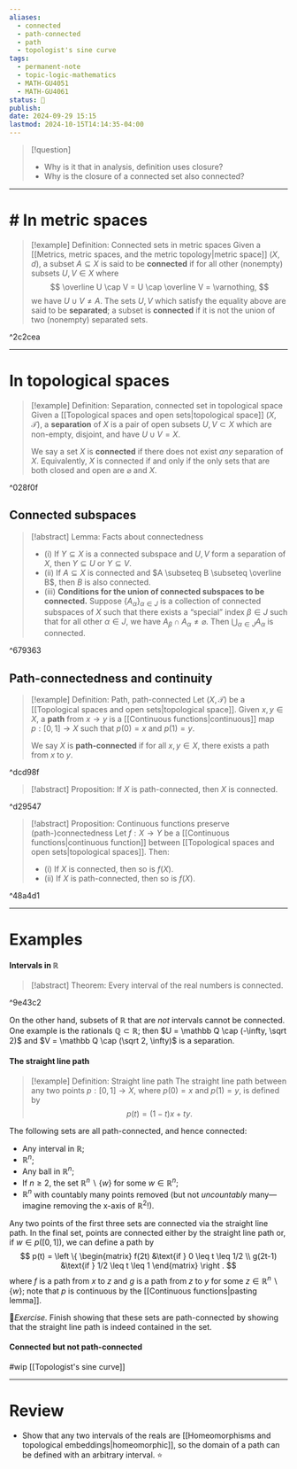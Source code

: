 ```yaml
---
aliases:
  - connected
  - path-connected
  - path
  - topologist's sine curve
tags:
  - permanent-note
  - topic-logic-mathematics
  - MATH-GU4051
  - MATH-GU4061
status: 🔴
publish: 
date: 2024-09-29 15:15
lastmod: 2024-10-15T14:14:35-04:00
---
```

>[!question]
>- Why is it that in analysis, definition uses closure?
>- Why is the closure of a connected set also connected?

---
# # In metric spaces

>[!example] Definition: Connected sets in metric spaces
>Given a [[Metrics, metric spaces, and the metric topology|metric space]] $(X, d)$, a subset $A \subseteq X$ is said to be **connected** if for all other (nonempty) subsets $U, V \in X$ where 
>$$
>\overline U \cap V = U \cap \overline V = \varnothing,
>$$
>we have $U \cup V \neq A$. The sets $U, V$ which satisfy the equality above are said to be **separated**; a subset is **connected** if it is not the union of two (nonempty) separated sets.

^2c2cea


----
# In topological spaces

>[!example] Definition: Separation, connected set in topological space
>Given a [[Topological spaces and open sets|topological space]] $(X, \mathcal T)$, a **separation** of $X$ is a pair of open subsets $U, V \subset X$ which are non-empty, disjoint, and have $U \cup V = X$. 
>
>We say a set $X$ is **connected** if there does not exist *any* separation of $X$. Equivalently, $X$ is connected if and only if the only sets that are both closed and open are $\varnothing$ and $X$.

^028f0f

## Connected subspaces

>[!abstract] Lemma: Facts about connectedness
>- (i) If $Y \subseteq X$ is a connected subspace and $U, V$ form a separation of $X$, then $Y \subseteq U$ or $Y \subseteq V$.
>- (ii) If $A \subseteq X$ is connected and $A \subseteq B \subseteq \overline B$, then $B$ is also connected.
>- (iii) **Conditions for the union of connected subspaces to be connected.** Suppose $\{ A_\alpha\}_{\alpha \in J}$ is a collection of connected subspaces of $X$ such that there exists a “special” index $\beta \in J$ such that for all other $\alpha \in J$, we have $A_\beta \cap A_\alpha \neq \varnothing$. Then $\bigcup_{\alpha \in J}A_\alpha$ is connected.

^679363

## Path-connectedness and continuity

>[!example] Definition: Path, path-connected
>Let $(X, \mathcal T)$ be a [[Topological spaces and open sets|topological space]]. Given $x, y \in X$, a **path** from $x \to y$ is a [[Continuous functions|continuous]] map $p : [0, 1] \to X$ such that $p(0) = x$ and $p(1) = y$.
>
>We say $X$ is **path-connected** if for all $x, y \in X$, there exists a path from $x$ to $y$.

^dcd98f

>[!abstract] Proposition: If $X$ is path-connected, then $X$ is connected.

^d29547

>[!abstract] Proposition: Continuous functions preserve (path-)connectedness
>Let $f : X \to Y$ be a [[Continuous functions|continuous function]] between [[Topological spaces and open sets|topological spaces]]. Then:
>- (i) If $X$ is connected, then so is $f(X)$.
>- (ii) If $X$ is path-connected, then so is $f(X)$.

^48a4d1

---
# Examples

#### Intervals in $\mathbb R$

>[!abstract] Theorem: Every interval of the real numbers is connected.

^9e43c2

On the other hand, subsets of $\mathbb R$ that are *not* intervals cannot be connected. One example is the rationals $\mathbb Q \subset \mathbb R$; then $U = \mathbb Q \cap (-\infty, \sqrt 2)$ and $V = \mathbb Q \cap (\sqrt 2, \infty)$ is a separation.

#### The straight line path

>[!example] Definition: Straight line path
>The straight line path between any two points $p : [0, 1] \to X$, where $p(0)=x$ and $p(1)=y$, is defined by
>$$
>p(t) = (1-t)x + ty.
>$$


The following sets are all path-connected, and hence connected:
- Any interval in $\mathbb R$;
- $\mathbb R^n$;
- Any ball in $\mathbb R^n$;
- If $n \geq 2$, the set $\mathbb R^n \backslash \{ w\}$ for some $w \in \mathbb R^n$;
- $\mathbb R^n$ with countably many points removed (but not *uncountably* many—imagine removing the x-axis of $\mathbb R^2$!).

Any two points of the first three sets are connected via the straight line path. In the final set, points are connected either by the straight line path or, if $w \in p([0, 1])$, we can define a path by
$$
p(t) = \left \{ 
\begin{matrix}
f(2t) &\text{if } 0 \leq t \leq 1/2 \\
g(2t-1) &\text{if } 1/2 \leq t \leq 1
\end{matrix}
\right .
$$
where $f$ is a path from $x$ to $z$ and $g$ is a path from $z$ to $y$ for some $z \in \mathbb R^n \backslash \{ w\}$; note that $p$ is continuous by the [[Continuous functions|pasting lemma]].

🔺*Exercise.* Finish showing that these sets are path-connected by showing that the straight line path is indeed contained in the set.
#### Connected but not path-connected

#wip [[Topologist's sine curve]]

----

# Review

- Show that any two intervals of the reals are [[Homeomorphisms and topological embeddings|homeomorphic]], so the domain of a path can be defined with an arbitrary interval. ⭐